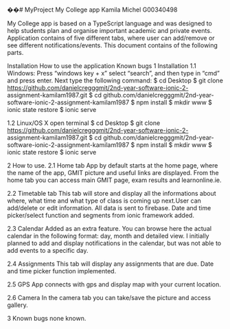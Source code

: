 ��# MyProject
My College app Kamila Michel G00340498

My College app is based on a TypeScript language and was designed to help students plan and organise important academic and private events. Application contains of five different tabs, where user can add/remove or see different notifications/events. This document contains of the following parts.

Installation
How to use the application
Known bugs
1 Installation 1.1 Windows: Press “windows key + x” select “search”, and then type in “cmd” and press enter. Next type the following command: $ cd Desktop $ git clone https://github.com/danielcregggmit/2nd-year-software-ionic-2- assignment-kamilam1987.git $ cd github.com/danielcregggmit/2nd-year-software-ionic-2-assignment-kamilam1987 $ npm install $ mkdir www $ ionic state restore $ ionic serve

1.2 Linux/OS X open terminal $ cd Desktop $ git clone https://github.com/danielcregggmit/2nd-year-software-ionic-2- assignment-kamilam1987.git $ cd github.com/danielcregggmit/2nd-year-software-ionic-2-assignment-kamilam1987 $ npm install $ mkdir www $ ionic state restore $ ionic serve

2 How to use. 2.1 Home tab App by default starts at the home page, where the name of the app, GMIT picture and useful links are displayed. From the home tab you can access main GMIT page, exam results and learnonline.ie.

2.2 Timetable tab This tab will store and display all the informations about where, what time and what type of class is coming up next.User can add/delete or edit information. All data is sent to firebase. Date and time picker/select function and segments from ionic framework added.

2.3 Calendar Added as an extra feature. You can browse here the actual calendar in the following format: day, month and detailed view. I initially planned to add and display notifications in the calendar, but was not able to add events to a specific day.

2.4 Assignments This tab will display any assignments that are due. Date and time picker function implemented.

2.5 GPS App connects with gps and display map with your current location.

2.6 Camera In the camera tab you can take/save the picture and access gallery.

3 Known bugs none known.


